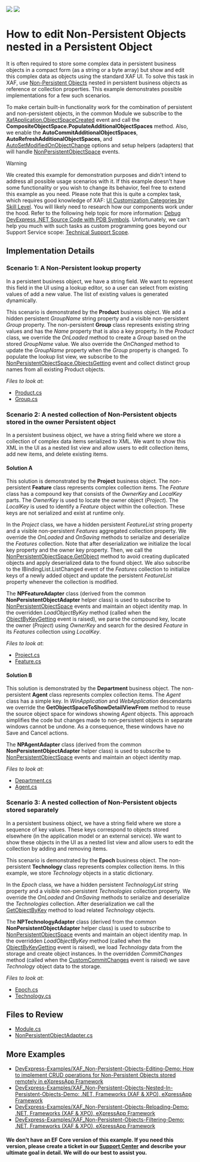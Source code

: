 <!-- default badges list -->
[![](https://img.shields.io/badge/Open_in_DevExpress_Support_Center-FF7200?style=flat-square&logo=DevExpress&logoColor=white)](https://supportcenter.devexpress.com/ticket/details/T919644)
[![](https://img.shields.io/badge/📖_How_to_use_DevExpress_Examples-e9f6fc?style=flat-square)](https://docs.devexpress.com/GeneralInformation/403183)
<!-- default badges end -->

# How to edit Non-Persistent Objects nested in a Persistent Object



It is often required to store some complex data in persistent business objects in a compact form (as a string or a byte array) but show and edit this complex data as objects using the standard XAF UI. To solve this task in XAF, use [Non\-Persistent Objects](https://docs.devexpress.com/eXpressAppFramework/116516/concepts/business-model-design/non-persistent-objects) nested in persistent business objects as reference or collection properties. This example demonstrates possible implementations for a few such scenarios.

To make certain built-in functionality work for the combination of persistent and non-persistent objects, in the common Module we subscribe to the [XafApplication\.ObjectSpaceCreated](https://docs.devexpress.com/eXpressAppFramework/DevExpress.ExpressApp.XafApplication.ObjectSpaceCreated) event and call the **CompositeObjectSpace.PopulateAdditionalObjectSpaces** method. Also, we enable the **AutoCommitAdditionalObjectSpaces**, **AutoRefreshAdditionalObjectSpaces**, and [AutoSetModifiedOnObjectChange](https://docs.devexpress.com/eXpressAppFramework/DevExpress.ExpressApp.NonPersistentObjectSpace.AutoSetModifiedOnObjectChange) options and setup helpers (adapters) that will handle [NonPersistentObjectSpace](https://docs.devexpress.com/eXpressAppFramework/DevExpress.ExpressApp.NonPersistentObjectSpace) events.

> [!WARNING]
> We created this example for demonstration purposes and didn't intend to address all possible usage scenarios with it.
> If this example doesn't have some functionality or you wish to change its behavior, feel free to extend this example as you need. Please note that this is quite a complex task, which requires good knowledge of XAF: [UI Customization Categories by Skill Level](https://www.devexpress.com/products/net/application_framework/xaf-considerations-for-newcomers.xml#ui-customization-categories). You will likely need to research how our components work under the hood. Refer to the following help topic for more information: [Debug DevExpress .NET Source Code with PDB Symbols](https://docs.devexpress.com/GeneralInformation/403656/support-debug-troubleshooting/debug-controls-with-debug-symbols).
> Unfortunately, we can't help you much with such tasks as custom programming goes beyond our Support Service scope: [Technical Support Scope](https://www.devexpress.com/products/net/application_framework/xaf-considerations-for-newcomers.xml#support).


## Implementation Details

### Scenario 1: A Non-Persistent lookup property

In a persistent business object, we have a string field. We want to represent this field in the UI using a lookup editor, so a user can select from existing values of add a new value. The list of existing values is generated dynamically.

This scenario is demonstrated by the **Product** business object. We add a hidden persistent *GroupName* string property and a visible non-persistent *Group* property. The non-persistent **Group** class represents existing string values and has the *Name* property that is also a key property. In the *Product* class, we override the *OnLoaded* method to create a *Group* based on the stored *GroupName* value. We also override the *OnChanged* method to update the *GroupName* property when the *Group* property is changed. To populate the lookup list view, we subscribe to the [NonPersistentObjectSpace\.ObjectsGetting](https://docs.devexpress.com/eXpressAppFramework/DevExpress.ExpressApp.NonPersistentObjectSpace.ObjectsGetting) event and collect distinct group names from all existing Product objects.

*Files to look at*:
* [Product.cs](./CS/XPO/NonPersistentDemo/NonPersistentDemo.Module/BusinessObjects/LookupWithCustomSource/Product.cs)
* [Group.cs](./CS/XPO/NonPersistentDemo/NonPersistentDemo.Module/BusinessObjects/LookupWithCustomSource/Group.cs)


### Scenario 2: A nested collection of Non-Persistent objects stored in the owner Persistent object

In a persistent business object, we have a string field where we store a collection of complex data items serialized to XML. We want to show this XML in the UI as a nested list view and allow users to edit collection items, add new items, and delete existing items.

#### Solution A

This solution is demonstrated by the **Project** business object. The non-persistent **Feature** class represents complex collection items. The *Feature* class has a compound key that consists of the *OwnerKey* and *LocalKey* parts. The *OwnerKey* is used to locate the owner object (*Project*). The *LocalKey* is used to identify a *Feature* object within the collection. These keys are not serialized and exist at runtime only. 

In the *Project* class, we have a hidden persistent *FeatureList* string property and a visible non-persistent *Features* aggregated collection property. We override the *OnLoaded* and *OnSaving* methods to serialize and deserialize the *Features* collection. Note that after deserialization we initialize the local key property and the owner key property. Then, we call the [NonPersistentObjectSpace\.GetObject](https://docs.devexpress.com/eXpressAppFramework/DevExpress.ExpressApp.NonPersistentObjectSpace.GetObject(System.Object)) method to avoid creating duplicated objects and apply deserialized data to the found object. We also subscribe to the IBindingList.ListChanged event of the *Features* collection to initialize keys of a newly added object and update the persistent *FeatureList* property whenever the collection is modified.

The **NPFeatureAdapter** class (derived from the common **NonPersistentObjectAdapter** helper class) is used to subscribe to [NonPersistentObjectSpace](https://docs.devexpress.com/eXpressAppFramework/DevExpress.ExpressApp.NonPersistentObjectSpace) events and maintain an object identity map. In the overridden *LoadObjectByKey* method (called when the [ObjectByKeyGetting](https://docs.devexpress.com/eXpressAppFramework/DevExpress.ExpressApp.NonPersistentObjectSpace.ObjectByKeyGetting) event is raised), we parse the compound key, locate the owner (*Project*) using *OwnerKey* and search for the desired *Feature* in its *Features* collection using *LocalKey*.

*Files to look at*:
* [Project.cs](./CS/XPO/NonPersistentDemo/NonPersistentDemo.Module/BusinessObjects/CollectionComplete/Project.cs)
* [Feature.cs](./CS/XPO/NonPersistentDemo/NonPersistentDemo.Module/BusinessObjects/CollectionComplete/Feature.cs)

#### Solution B

This solution is demonstrated by the **Department** business object. The non-persistent **Agent** class represents complex collection items. The *Agent* class has a simple key. In *WinApplication* and *WebApplication* descendants we override the **GetObjectSpaceToShowDetailViewFrom** method to reuse the source object space for windows showing *Agent* objects. This approach simplifies the code but changes made to non-persistent objects in separate windows cannot be undone. As a consequence, these windows have no Save and Cancel actions.

The **NPAgentAdapter** class (derived from the common **NonPersistentObjectAdapter** helper class) is used to subscribe to [NonPersistentObjectSpace](https://docs.devexpress.com/eXpressAppFramework/DevExpress.ExpressApp.NonPersistentObjectSpace) events and maintain an object identity map.

*Files to look at*:
* [Department.cs](./CS/XPO/NonPersistentDemo/NonPersistentDemo.Module/BusinessObjects/CollectionInSameSpace/Department.cs)
* [Agent.cs](./CS/XPO/NonPersistentDemo/NonPersistentDemo.Module/BusinessObjects/CollectionInSameSpace/Agent.cs)


### Scenario 3: A nested collection of Non-Persistent objects stored separately

In a persistent business object, we have a string field where we store a sequence of key values. These keys correspond to objects stored elsewhere (in the application model or an external service). We want to show these objects in the UI as a nested list view and allow users to edit the collection by adding and removing items.

This scenario is demonstrated by the **Epoch** business object. The non-persistent **Technology** class represents complex collection items. In this example, we store *Technology* objects in a static dictionary.

In the *Epoch* class, we have a hidden persistent *TechnologyList* string property and a visible non-persistent *Technologies* collection property. We override the *OnLoaded* and *OnSaving* methods to serialize and deserialize the *Technologies* collection. After deserialization we call the [GetObjectByKey](https://docs.devexpress.com/eXpressAppFramework/DevExpress.ExpressApp.BaseObjectSpace.GetObjectByKey--1(System.Object)) method to load related *Technology* objects.

The **NPTechnologyAdapter** class (derived from the common **NonPersistentObjectAdapter** helper class) is used to subscribe to [NonPersistentObjectSpace](https://docs.devexpress.com/eXpressAppFramework/DevExpress.ExpressApp.NonPersistentObjectSpace) events and maintain an object identity map. In the overridden *LoadObjectByKey* method (called when the [ObjectByKeyGetting](https://docs.devexpress.com/eXpressAppFramework/DevExpress.ExpressApp.NonPersistentObjectSpace.ObjectByKeyGetting) event is raised), we load *Technology* data from the storage and create object instances. In the overridden *CommitChanges* method (called when the [CustomCommitChanges](https://docs.devexpress.com/eXpressAppFramework/DevExpress.ExpressApp.BaseObjectSpace.CustomCommitChanges) event is raised) we save *Technology* object data to the storage.

*Files to look at*:
* [Epoch.cs](./CS/XPO/NonPersistentDemo/NonPersistentDemo.Module/BusinessObjects/CollectionStoredSeparately/Epoch.cs)
* [Technology.cs](./CS/XPO/NonPersistentDemo/NonPersistentDemo.Module/BusinessObjects/CollectionStoredSeparately/Technology.cs)


## Files to Review

- [Module.cs](./CS/XPO/NonPersistentDemo/NonPersistentDemo.Module/Module.cs)
- [NonPersistentObjectAdapter.cs](./CS/XPO/NonPersistentDemo/NonPersistentDemo.Module/BusinessObjects/NonPersistentObjectAdapter.cs)

## More Examples

- [DevExpress-Examples/XAF_Non-Persistent-Objects-Editing-Demo: How to implement CRUD operations for Non-Persistent Objects stored remotely in eXpressApp Framework](https://github.com/DevExpress-Examples/XAF_Non-Persistent-Objects-Editing-Demo)
- [DevExpress-Examples/XAF_Non-Persistent-Objects-Nested-In-Persistent-Objects-Demo: .NET, Frameworks (XAF & XPO), eXpressApp Framework](https://github.com/DevExpress-Examples/XAF_Non-Persistent-Objects-Nested-In-Persistent-Objects-Demo)
- [DevExpress-Examples/XAF_Non-Persistent-Objects-Reloading-Demo: .NET, Frameworks (XAF & XPO), eXpressApp Framework](https://github.com/DevExpress-Examples/XAF_Non-Persistent-Objects-Reloading-Demo)
- [DevExpress-Examples/XAF_Non-Persistent-Objects-Filtering-Demo: .NET, Frameworks (XAF & XPO), eXpressApp Framework](https://github.com/DevExpress-Examples/XAF_Non-Persistent-Objects-Filtering-Demo)



#### We don't have an EF Core version of this example. If you need this version, please create a ticket in our [Support Center](https://supportcenter.devexpress.com/ticket/list?preset=mytickets) and describe your ultimate goal in detail. We will do our best to assist you.
